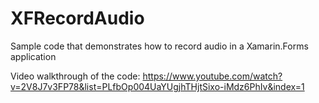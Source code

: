 # XFRecordAudio
Sample code that demonstrates how to record audio in a Xamarin.Forms application

Video walkthrough of the code: https://www.youtube.com/watch?v=2V8J7v3FP78&list=PLfbOp004UaYUgjhTHjtSixo-iMdz6PhIv&index=1

